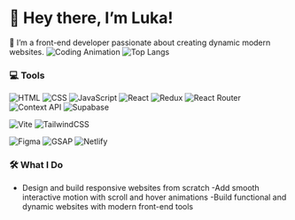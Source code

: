 # 👋 Hey there, I’m Luka!

🌿 I’m a front-end developer passionate about creating dynamic modern websites.
![Coding Animation](https://media3.giphy.com/media/v1.Y2lkPTc5MGI3NjExaHI2NjgxM2FiMnRoZGNyM2RpeXRyMzZiN3QxaW13aWxibzc0OWloZCZlcD12MV9pbnRlcm5hbF9naWZfYnlfaWQmY3Q9Zw/lJNoBCvQYp7nq/giphy.gif)
![Top Langs](https://github-readme-stats.vercel.app/api/top-langs/?username=Lolaaux&layout=compact&theme=radical)

### 💻 Tools
<!-- Core Skills -->
![HTML](https://img.shields.io/badge/-HTML5-E34F26?style=flat&logo=html5&logoColor=white)
![CSS](https://img.shields.io/badge/-CSS3-1572B6?style=flat&logo=css3)
![JavaScript](https://img.shields.io/badge/-JavaScript-F7DF1E?style=flat&logo=javascript&logoColor=black)
![React](https://img.shields.io/badge/-React-61DAFB?style=flat&logo=react&logoColor=black)
![Redux](https://img.shields.io/badge/-Redux-764ABC?style=flat&logo=redux&logoColor=white)
![React Router](https://img.shields.io/badge/-React%20Router-CA4245?style=flat&logo=react-router&logoColor=white)
![Context API](https://img.shields.io/badge/-Context%20API-61DAFB?style=flat&logo=react&logoColor=black)
![Supabase](https://img.shields.io/badge/-Supabase-3ECF8E?style=flat&logo=supabase&logoColor=white)

![Vite](https://img.shields.io/badge/-Vite-646CFF?style=flat&logo=vite&logoColor=white)
![TailwindCSS](https://img.shields.io/badge/-Tailwind%20CSS-06B6D4?style=flat&logo=tailwindcss&logoColor=white)


<!-- Design + Tools -->
![Figma](https://img.shields.io/badge/-Figma-F24E1E?style=flat&logo=figma&logoColor=white)
![GSAP](https://img.shields.io/badge/-GSAP-88CE02?style=flat&logo=greensock&logoColor=white)
![Netlify](https://img.shields.io/badge/-Netlify-00C7B7?style=flat&logo=netlify&logoColor=white)



### 🛠️ What I Do
- Design and build responsive websites from scratch
-Add smooth interactive motion with scroll and hover animations
-Build functional and dynamic websites with modern front-end tools



